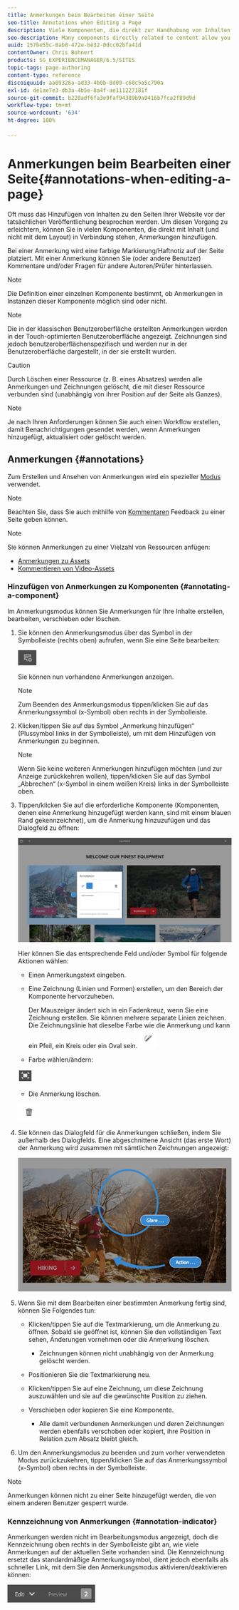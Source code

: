 ```yaml
---
title: Anmerkungen beim Bearbeiten einer Seite
seo-title: Annotations when Editing a Page
description: Viele Komponenten, die direkt zur Handhabung von Inhalten verwendet werden, ermöglichen das Hinzufügen von Anmerkungen.
seo-description: Many components directly related to content allow you to add an annotation
uuid: 157be55c-8ab8-472e-be32-0dcc02bfa41d
contentOwner: Chris Bohnert
products: SG_EXPERIENCEMANAGER/6.5/SITES
topic-tags: page-authoring
content-type: reference
discoiquuid: aa89326a-ad33-4b0b-8d09-c68c5a5c790a
exl-id: de1ae7e3-db3a-4b5e-8a4f-ae111227181f
source-git-commit: b220adf6fa3e9faf94389b9a9416b7fca2f89d9d
workflow-type: tm+mt
source-wordcount: '634'
ht-degree: 100%

---
```


# Anmerkungen beim Bearbeiten einer Seite{#annotations-when-editing-a-page}

Oft muss das Hinzufügen von Inhalten zu den Seiten Ihrer Website vor der tatsächlichen Veröffentlichung besprochen werden. Um diesen Vorgang zu erleichtern, können Sie in vielen Komponenten, die direkt mit Inhalt (und nicht mit dem Layout) in Verbindung stehen, Anmerkungen hinzufügen.

Bei einer Anmerkung wird eine farbige Markierung/Haftnotiz auf der Seite platziert. Mit einer Anmerkung können Sie (oder andere Benutzer) Kommentare und/oder Fragen für andere Autoren/Prüfer hinterlassen.

>[!NOTE]
>
>Die Definition einer einzelnen Komponente bestimmt, ob Anmerkungen in Instanzen dieser Komponente möglich sind oder nicht.

>[!NOTE]
>
>Die in der klassischen Benutzeroberfläche erstellten Anmerkungen werden in der Touch-optimierten Benutzeroberfläche angezeigt. Zeichnungen sind jedoch benutzeroberflächenspezifisch und werden nur in der Benutzeroberfläche dargestellt, in der sie erstellt wurden.

>[!CAUTION]
>
>Durch Löschen einer Ressource (z. B. eines Absatzes) werden alle Anmerkungen und Zeichnungen gelöscht, die mit dieser Ressource verbunden sind (unabhängig von ihrer Position auf der Seite als Ganzes).

>[!NOTE]
>
>Je nach Ihren Anforderungen können Sie auch einen Workflow erstellen, damit Benachrichtigungen gesendet werden, wenn Anmerkungen hinzugefügt, aktualisiert oder gelöscht werden.

## Anmerkungen {#annotations}

Zum Erstellen und Ansehen von Anmerkungen wird ein spezieller [Modus](/help/sites-authoring/author-environment-tools.md#page-modes) verwendet.

>[!NOTE]
>
>Beachten Sie, dass Sie auch mithilfe von [Kommentaren](/help/sites-authoring/basic-handling.md#timeline) Feedback zu einer Seite geben können.

>[!NOTE]
>
>Sie können Anmerkungen zu einer Vielzahl von Ressourcen anfügen: 
>
>* [Anmerkungen zu Assets](/help/assets/manage-assets.md#annotating)
>* [Kommentieren von Video-Assets](/help/assets/managing-video-assets.md#annotate-video-assets)
>


### Hinzufügen von Anmerkungen zu Komponenten {#annotating-a-component}

Im Anmerkungsmodus können Sie Anmerkungen für Ihre Inhalte erstellen, bearbeiten, verschieben oder löschen.

1. Sie können den Anmerkungsmodus über das Symbol in der Symbolleiste (rechts oben) aufrufen, wenn Sie eine Seite bearbeiten:

   ![](do-not-localize/screen_shot_2018-03-22at110414.png)

   Sie können nun vorhandene Anmerkungen anzeigen.

   >[!NOTE]
   >
   >Zum Beenden des Anmerkungsmodus tippen/klicken Sie auf das Anmerkungssymbol (x-Symbol) oben rechts in der Symbolleiste.

1. Klicken/tippen Sie auf das Symbol „Anmerkung hinzufügen“ (Plussymbol links in der Symbolleiste), um mit dem Hinzufügen von Anmerkungen zu beginnen.

   >[!NOTE]
   >
   >Wenn Sie keine weiteren Anmerkungen hinzufügen möchten (und zur Anzeige zurückkehren wollen), tippen/klicken Sie auf das Symbol „Abbrechen“ (x-Symbol in einem weißen Kreis) links in der Symbolleiste oben.

1. Tippen/klicken Sie auf die erforderliche Komponente (Komponenten, denen eine Anmerkung hinzugefügt werden kann, sind mit einem blauen Rand gekennzeichnet), um die Anmerkung hinzuzufügen und das Dialogfeld zu öffnen:

   ![screen_shot_2018-03-22at110606](assets/screen_shot_2018-03-22at110606.png)

   Hier können Sie das entsprechende Feld und/oder Symbol für folgende Aktionen wählen:

   * Einen Anmerkungstext eingeben.
   * Eine Zeichnung (Linien und Formen) erstellen, um den Bereich der Komponente hervorzuheben.

      Der Mauszeiger ändert sich in ein Fadenkreuz, wenn Sie eine Zeichnung erstellen. Sie können mehrere separate Linien zeichnen. Die Zeichnungslinie hat dieselbe Farbe wie die Anmerkung und kann ein Pfeil, ein Kreis oder ein Oval sein.
   ![](do-not-localize/screen_shot_2018-03-22at110640.png)

   * Farbe wählen/ändern:

   ![](do-not-localize/chlimage_1-19.png)

   * Die Anmerkung löschen.

   ![](do-not-localize/screen_shot_2018-03-22at110647.png)

1. Sie können das Dialogfeld für die Anmerkungen schließen, indem Sie außerhalb des Dialogfelds. Eine abgeschnittene Ansicht (das erste Wort) der Anmerkung wird zusammen mit sämtlichen Zeichnungen angezeigt:

   ![screen_shot_2018-03-22at110850](assets/screen_shot_2018-03-22at110850.png)

1. Wenn Sie mit dem Bearbeiten einer bestimmten Anmerkung fertig sind, können Sie Folgendes tun:

   * Klicken/tippen Sie auf die Textmarkierung, um die Anmerkung zu öffnen. Sobald sie geöffnet ist, können Sie den vollständigen Text sehen, Änderungen vornehmen oder die Anmerkung löschen.

      * Zeichnungen können nicht unabhängig von der Anmerkung gelöscht werden.
   * Positionieren Sie die Textmarkierung neu.
   * Klicken/tippen Sie auf eine Zeichnung, um diese Zeichnung auszuwählen und sie auf die gewünschte Position zu ziehen.
   * Verschieben oder kopieren Sie eine Komponente.

      * Alle damit verbundenen Anmerkungen und deren Zeichnungen werden ebenfalls verschoben oder kopiert, ihre Position in Relation zum Absatz bleibt gleich.


1. Um den Anmerkungsmodus zu beenden und zum vorher verwendeten Modus zurückzukehren, tippen/klicken Sie auf das Anmerkungssymbol (x-Symbol) oben rechts in der Symbolleiste.

>[!NOTE]
>
>Anmerkungen können nicht zu einer Seite hinzugefügt werden, die von einem anderen Benutzer gesperrt wurde.

### Kennzeichnung von Anmerkungen {#annotation-indicator}

Anmerkungen werden nicht im Bearbeitungsmodus angezeigt, doch die Kennzeichnung oben rechts in der Symbolleiste gibt an, wie viele Anmerkungen auf der aktuellen Seite vorhanden sind. Die Kennzeichnung ersetzt das standardmäßige Anmerkungssymbol, dient jedoch ebenfalls als schneller Link, mit dem Sie den Anmerkungsmodus aktivieren/deaktivieren können:

![chlimage_1-242](assets/chlimage_1-242.png)
